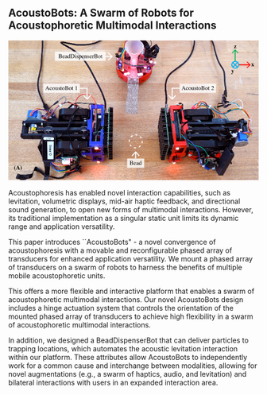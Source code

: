 ## AcoustoBots: A Swarm of Robots for Acoustophoretic Multimodal Interactions

![AcoustoBots.tiff](AcoustoBots_Images/AcoustoBots.tiff)

Acoustophoresis has enabled novel interaction capabilities, such as levitation, volumetric displays, mid-air haptic feedback, and directional sound generation, to open new forms of multimodal interactions. However, its traditional implementation as a singular static unit limits its dynamic range and application versatility. 

This paper introduces ``AcoustoBots" - a novel convergence of acoustophoresis with a movable and reconfigurable phased array of transducers for enhanced application versatility. We mount a phased array of transducers on a swarm of robots to harness the benefits of multiple mobile acoustophoretic units.

This offers a more flexible and interactive platform that enables a swarm of acoustophoretic multimodal interactions. Our novel AcoustoBots design includes a hinge actuation system that controls the orientation of the mounted phased array of transducers to achieve high flexibility in a swarm of acoustophoretic multimodal interactions.

In addition, we designed a BeadDispenserBot that can deliver particles to trapping locations, which automates the acoustic levitation interaction within our platform. These attributes allow AcoustoBots to independently work for a common cause and interchange between modalities, allowing for novel augmentations (e.g., a swarm of haptics, audio, and levitation) and bilateral interactions with users in an expanded interaction area. 
